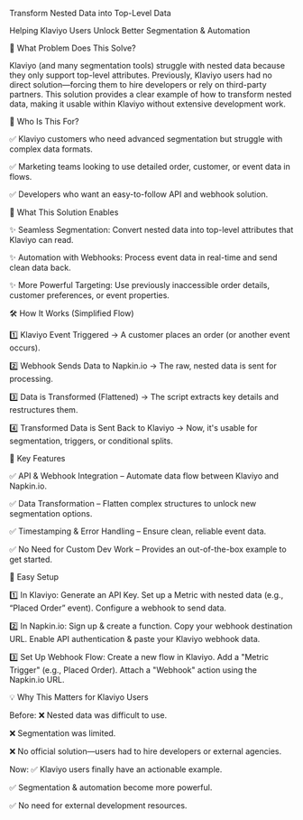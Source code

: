 Transform Nested Data into Top-Level Data

Helping Klaviyo Users Unlock Better Segmentation & Automation

🚀 What Problem Does This Solve?

Klaviyo (and many segmentation tools) struggle with nested data because they only support top-level attributes.
Previously, Klaviyo users had no direct solution—forcing them to hire developers or rely on third-party partners.
This solution provides a clear example of how to transform nested data, making it usable within Klaviyo without extensive development work.

🎯 Who Is This For?


✅ Klaviyo customers who need advanced segmentation but struggle with complex data formats.

✅ Marketing teams looking to use detailed order, customer, or event data in flows.

✅ Developers who want an easy-to-follow API and webhook solution.

🔑 What This Solution Enables


✨ Seamless Segmentation: Convert nested data into top-level attributes that Klaviyo can read.

✨ Automation with Webhooks: Process event data in real-time and send clean data back.

✨ More Powerful Targeting: Use previously inaccessible order details, customer preferences, or event properties.

🛠 How It Works (Simplified Flow)


1️⃣ Klaviyo Event Triggered
→ A customer places an order (or another event occurs).

2️⃣ Webhook Sends Data to Napkin.io
→ The raw, nested data is sent for processing.

3️⃣ Data is Transformed (Flattened)
→ The script extracts key details and restructures them.

4️⃣ Transformed Data is Sent Back to Klaviyo
→ Now, it's usable for segmentation, triggers, or conditional splits.


🔎 Key Features

✅ API & Webhook Integration – Automate data flow between Klaviyo and Napkin.io.

✅ Data Transformation – Flatten complex structures to unlock new segmentation options.

✅ Timestamping & Error Handling – Ensure clean, reliable event data.

✅ No Need for Custom Dev Work – Provides an out-of-the-box example to get started.


📌 Easy Setup

1️⃣ In Klaviyo:
Generate an API Key.
Set up a Metric with nested data (e.g., “Placed Order” event).
Configure a webhook to send data.

2️⃣ In Napkin.io:
Sign up & create a function.
Copy your webhook destination URL.
Enable API authentication & paste your Klaviyo webhook data.

3️⃣ Set Up Webhook Flow:
Create a new flow in Klaviyo.
Add a "Metric Trigger" (e.g., Placed Order).
Attach a "Webhook" action using the Napkin.io URL.


💡 Why This Matters for Klaviyo Users

Before:
❌ Nested data was difficult to use.

❌ Segmentation was limited.

❌ No official solution—users had to hire developers or external agencies.


Now:
✅ Klaviyo users finally have an actionable example.

✅ Segmentation & automation become more powerful.

✅ No need for external development resources.
